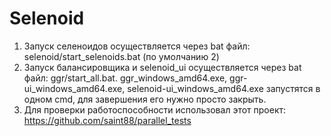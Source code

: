 # Selenoid
1. Запуск селеноидов осуществляется через bat файл: selenoid/start_selenoids.bat (по умолчанию 2)
2. Запуск балансировщика и selenoid_ui осуществляется через bat файл: ggr/start_all.bat. ggr_windows_amd64.exe, ggr-ui_windows_amd64.exe, selenoid-ui_windows_amd64.exe запустятся в одном cmd, для завершения его нужно просто закрыть.
3. Для проверки работоспособности использовал этот проект: https://github.com/saint88/parallel_tests
